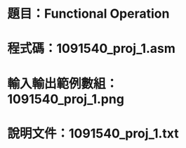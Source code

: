 # 題目：Functional Operation
# 程式碼：1091540_proj_1.asm
# 輸入輸出範例數組：1091540_proj_1.png
# 說明文件：1091540_proj_1.txt
